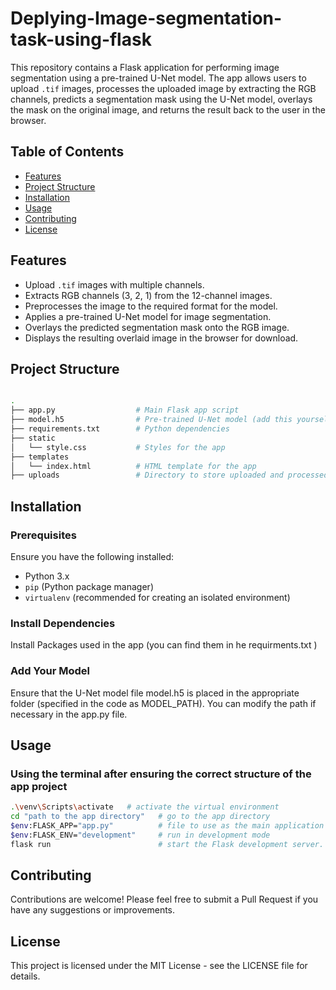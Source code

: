 # Deplying-Image-segmentation-task-using-flask

This repository contains a Flask application for performing image segmentation using a pre-trained U-Net model. The app allows users to upload `.tif` images, processes the uploaded image by extracting the RGB channels, predicts a segmentation mask using the U-Net model, overlays the mask on the original image, and returns the result back to the user in the browser.

## Table of Contents
- [Features](#features)
- [Project Structure](#project-structure)
- [Installation](#installation)
- [Usage](#usage)
- [Contributing](#contributing)
- [License](#license)

## Features

- Upload `.tif` images with multiple channels.
- Extracts RGB channels (3, 2, 1) from the 12-channel images.
- Preprocesses the image to the required format for the model.
- Applies a pre-trained U-Net model for image segmentation.
- Overlays the predicted segmentation mask onto the RGB image.
- Displays the resulting overlaid image in the browser for download.

## Project Structure
```bash

.
├── app.py                  # Main Flask app script
├── model.h5                # Pre-trained U-Net model (add this yourself)
├── requirements.txt        # Python dependencies
├── static
│   └── style.css           # Styles for the app
├── templates
│   └── index.html          # HTML template for the app
├── uploads                 # Directory to store uploaded and processed images
```

## Installation

### Prerequisites
Ensure you have the following installed:
- Python 3.x
- `pip` (Python package manager)
- `virtualenv` (recommended for creating an isolated environment)

### Install Dependencies
Install Packages used in the app (you can find them in he requirments.txt )
### Add Your Model 
Ensure that the U-Net model file model.h5 is placed in the appropriate folder (specified in the code as MODEL_PATH). You can modify the path if necessary in the app.py file.

## Usage
### Using the terminal after ensuring the correct structure of the app project
```bash
.\venv\Scripts\activate   # activate the virtual environment
cd "path to the app directory"   # go to the app directory
$env:FLASK_APP="app.py"          # file to use as the main application entry point
$env:FLASK_ENV="development"     # run in development mode 
flask run                        # start the Flask development server.
```

## Contributing
Contributions are welcome! Please feel free to submit a Pull Request if you have any suggestions or improvements.

## License
This project is licensed under the MIT License - see the LICENSE file for details.
